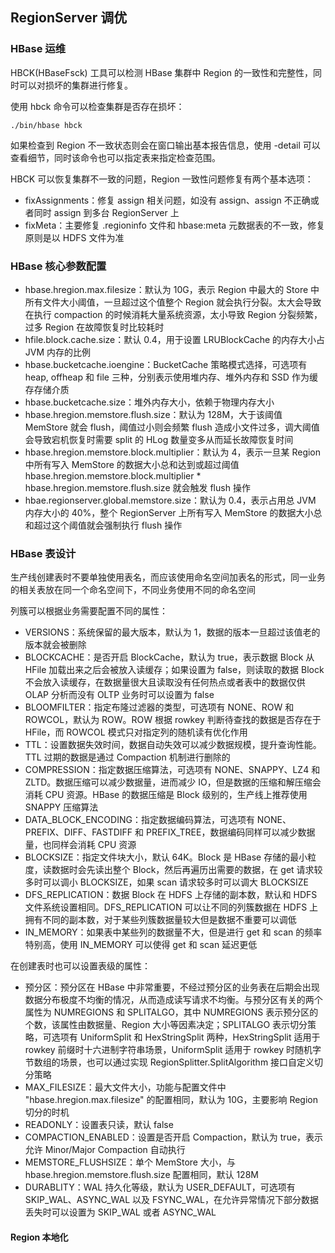 ## RegionServer 调优

### HBase 运维

HBCK(HBaseFsck) 工具可以检测 HBase 集群中 Region 的一致性和完整性，同时可以对损坏的集群进行修复。

使用 hbck 命令可以检查集群是否存在损坏：

```shell
./bin/hbase hbck
```

如果检查到 Region 不一致状态则会在窗口输出基本报告信息，使用 -detail 可以查看细节，同时该命令也可以指定表来指定检查范围。

HBCK 可以恢复集群不一致的问题，Region 一致性问题修复有两个基本选项：

- fixAssignments：修复 assign 相关问题，如没有 assign、assign 不正确或者同时 assign 到多台 RegionServer 上
- fixMeta：主要修复 .regioninfo 文件和 hbase:meta 元数据表的不一致，修复原则是以 HDFS 文件为准



### HBase 核心参数配置

- hbase.hregion.max.filesize：默认为 10G，表示 Region 中最大的 Store 中所有文件大小阈值，一旦超过这个值整个 Region 就会执行分裂。太大会导致在执行 compaction 的时候消耗大量系统资源，太小导致 Region 分裂频繁，过多 Region 在故障恢复时比较耗时
- hfile.block.cache.size：默认 0.4，用于设置 LRUBlockCache 的内存大小占 JVM 内存的比例
- hbase.bucketcache.ioengine：BucketCache 策略模式选择，可选项有 heap, offheap 和 file 三种，分别表示使用堆内存、堆外内存和 SSD 作为缓存存储介质
- hbase.bucketcache.size：堆外内存大小，依赖于物理内存大小
- hbase.hregion.memstore.flush.size：默认为 128M，大于该阈值 MemStore 就会 flush，阈值过小则会频繁 flush 造成小文件过多，调大阈值会导致宕机恢复时需要 split 的 HLog 数量变多从而延长故障恢复时间
- hbase.hregion.memstore.block.multiplier：默认为 4，表示一旦某 Region 中所有写入 MemStore 的数据大小总和达到或超过阈值 hbase.hregion.memstore.block.multiplier * hbase.hregion.memstore.flush.size 就会触发 flush 操作
- hbae.regionserver.global.memstore.size：默认为 0.4，表示占用总 JVM 内存大小的 40%，整个 RegionServer 上所有写入 MemStore 的数据大小总和超过这个阈值就会强制执行 flush 操作



### HBase 表设计

生产线创建表时不要单独使用表名，而应该使用命名空间加表名的形式，同一业务的相关表放在同一个命名空间下，不同业务使用不同的命名空间

列簇可以根据业务需要配置不同的属性：

- VERSIONS：系统保留的最大版本，默认为 1，数据的版本一旦超过该值老的版本就会被删除
- BLOCKCACHE：是否开启 BlockCache，默认为 true，表示数据 Block 从 HFile 加载出来之后会被放入读缓存；如果设置为 false，则读取的数据 Block 不会放入读缓存，在数据量很大且读取没有任何热点或者表中的数据仅供 OLAP 分析而没有 OLTP 业务时可以设置为 false
- BLOOMFILTER：指定布隆过滤器的类型，可选项有 NONE、ROW 和 ROWCOL，默认为 ROW。ROW 根据 rowkey 判断待查找的数据是否存在于 HFile，而 ROWCOL 模式只对指定列的随机读有优化作用
- TTL：设置数据失效时间，数据自动失效可以减少数据规模，提升查询性能。TTL 过期的数据是通过 Compaction 机制进行删除的
- COMPRESSION：指定数据压缩算法，可选项有 NONE、SNAPPY、LZ4 和 ZLTD。数据压缩可以减少数据量，进而减少 IO，但是数据的压缩和解压缩会消耗 CPU 资源。HBase 的数据压缩是 Block 级别的，生产线上推荐使用 SNAPPY 压缩算法
- DATA_BLOCK_ENCODING：指定数据编码算法，可选项有 NONE、PREFIX、DIFF、FASTDIFF 和 PREFIX_TREE，数据编码同样可以减少数据量，也同样会消耗 CPU 资源
- BLOCKSIZE：指定文件块大小，默认 64K。Block 是 HBase 存储的最小粒度，读数据时会先读出整个 Block，然后再遍历出需要的数据，在 get 请求较多时可以调小 BLOCKSIZE，如果 scan 请求较多时可以调大 BLOCKSIZE
- DFS_REPLICATION：数据 Block 在 HDFS 上存储的副本数，默认和 HDFS 文件系统设置相同。DFS_REPLICATION 可以让不同的列簇数据在 HDFS 上拥有不同的副本数，对于某些列簇数据量较大但是数据不重要可以调低
- IN_MEMORY：如果表中某些列的数据量不大，但是进行 get 和 scan 的频率特别高，使用 IN_MEMORY 可以使得 get 和 scan 延迟更低

在创建表时也可以设置表级的属性：

- 预分区：预分区在 HBase 中非常重要，不经过预分区的业务表在后期会出现数据分布极度不均衡的情况，从而造成读写请求不均衡。与预分区有关的两个属性为 NUMREGIONS 和 SPLITALGO，其中 NUMREGIONS 表示预分区的个数，该属性由数据量、Region 大小等因素决定；SPLITALGO 表示切分策略，可选项有 UniformSplit 和 HexStringSplit 两种，HexStringSplit 适用于 rowkey 前缀时十六进制字符串场景，UniformSplit 适用于 rowkey 时随机字节数组的场景，也可以通过实现 RegionSplitter.SplitAlgorithm 接口自定义切分策略
- MAX_FILESIZE：最大文件大小，功能与配置文件中 "hbase.hregion.max.filesize" 的配置相同，默认为 10G，主要影响 Region 切分的时机
- READONLY：设置表只读，默认 false
- COMPACTION_ENABLED：设置是否开启 Compaction，默认为 true，表示允许 Minor/Major Compaction 自动执行
- MEMSTORE_FLUSHSIZE：单个 MemStore 大小，与 hbase.hregion.memstore.flush.size 配置相同，默认 128M
- DURABLITY：WAL 持久化等级，默认为 USER_DEFAULT，可选项有 SKIP_WAL、ASYNC_WAL 以及 FSYNC_WAL，在允许异常情况下部分数据丢失时可以设置为 SKIP_WAL 或者 ASYNC_WAL





#### Region 本地化